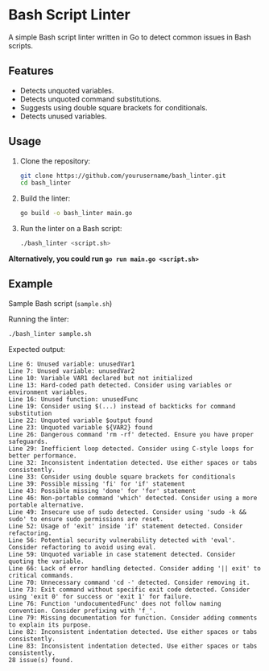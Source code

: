 # Bash Script Linter

A simple Bash script linter written in Go to detect common issues in Bash scripts.

## Features

- Detects unquoted variables.
- Detects unquoted command substitutions.
- Suggests using double square brackets for conditionals.
- Detects unused variables.

## Usage

1. Clone the repository:
   ```sh
   git clone https://github.com/yourusername/bash_linter.git
   cd bash_linter
   ```

2. Build the linter:
   ```sh
   go build -o bash_linter main.go
   ```

3. Run the linter on a Bash script:
   ```sh
   ./bash_linter <script.sh>
   ```
**Alternatively, you could run `go run main.go <script.sh>`**

## Example

Sample Bash script (`sample.sh`)

Running the linter:
```sh
./bash_linter sample.sh
```

Expected output:
```
Line 6: Unused variable: unusedVar1
Line 7: Unused variable: unusedVar2
Line 10: Variable VAR1 declared but not initialized
Line 13: Hard-coded path detected. Consider using variables or environment variables.
Line 16: Unused function: unusedFunc
Line 19: Consider using $(...) instead of backticks for command substitution
Line 22: Unquoted variable $output found
Line 23: Unquoted variable ${VAR2} found
Line 26: Dangerous command 'rm -rf' detected. Ensure you have proper safeguards.
Line 29: Inefficient loop detected. Consider using C-style loops for better performance.
Line 32: Inconsistent indentation detected. Use either spaces or tabs consistently.
Line 33: Consider using double square brackets for conditionals
Line 39: Possible missing 'fi' for 'if' statement
Line 43: Possible missing 'done' for 'for' statement
Line 46: Non-portable command 'which' detected. Consider using a more portable alternative.
Line 49: Insecure use of sudo detected. Consider using 'sudo -k && sudo' to ensure sudo permissions are reset.
Line 52: Usage of 'exit' inside 'if' statement detected. Consider refactoring.
Line 56: Potential security vulnerability detected with 'eval'. Consider refactoring to avoid using eval.
Line 59: Unquoted variable in case statement detected. Consider quoting the variable.
Line 66: Lack of error handling detected. Consider adding '|| exit' to critical commands.
Line 70: Unnecessary command 'cd -' detected. Consider removing it.
Line 73: Exit command without specific exit code detected. Consider using 'exit 0' for success or 'exit 1' for failure.
Line 76: Function 'undocumentedFunc' does not follow naming convention. Consider prefixing with 'f_'.
Line 79: Missing documentation for function. Consider adding comments to explain its purpose.
Line 82: Inconsistent indentation detected. Use either spaces or tabs consistently.
Line 83: Inconsistent indentation detected. Use either spaces or tabs consistently.
28 issue(s) found.
```
